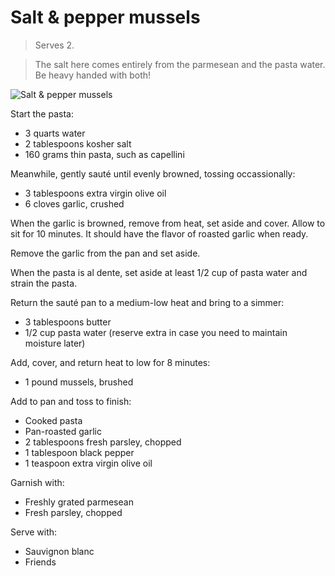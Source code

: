 Salt & pepper mussels
=====================

> Serves 2.

> The salt here comes entirely from the parmesean and the pasta water. Be heavy handed with both!

![Salt & pepper mussels](https://pbs.twimg.com/media/Cinwya_VAAAZUR0.jpg:medium)

Start the pasta:

- 3 quarts water
- 2 tablespoons kosher salt
- 160 grams thin pasta, such as capellini

Meanwhile, gently sauté until evenly browned, tossing occassionally:

- 3 tablespoons extra virgin olive oil
- 6 cloves garlic, crushed

When the garlic is browned, remove from heat, set aside and cover. Allow to sit for 10 minutes. It should have the flavor of roasted garlic when ready.

Remove the garlic from the pan and set aside.

When the pasta is al dente, set aside at least 1/2 cup of pasta water and strain the pasta.

Return the sauté pan to a medium-low heat and bring to a simmer:

- 3 tablespoons butter
- 1/2 cup pasta water (reserve extra in case you need to maintain moisture later)

Add, cover, and return heat to low for 8 minutes:

- 1 pound mussels, brushed

Add to pan and toss to finish:

- Cooked pasta
- Pan-roasted garlic
- 2 tablespoons fresh parsley, chopped
- 1 tablespoon black pepper
- 1 teaspoon extra virgin olive oil

Garnish with:

- Freshly grated parmesean
- Fresh parsley, chopped

Serve with:

- Sauvignon blanc
- Friends
